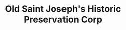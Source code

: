 ---
layout: repo
title: "Old Saint Joseph's Historic Preservation Corp"
id: 14825
permalink: repos/14825/
---